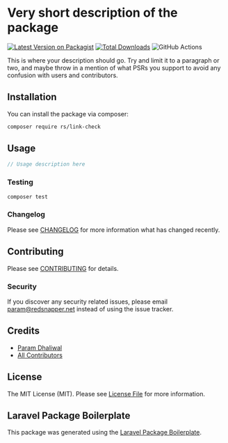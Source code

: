 # Very short description of the package

[![Latest Version on Packagist](https://img.shields.io/packagist/v/rs/link-check.svg?style=flat-square)](https://packagist.org/packages/rs/link-check)
[![Total Downloads](https://img.shields.io/packagist/dt/rs/link-check.svg?style=flat-square)](https://packagist.org/packages/rs/link-check)
![GitHub Actions](https://github.com/rs/link-check/actions/workflows/main.yml/badge.svg)

This is where your description should go. Try and limit it to a paragraph or two, and maybe throw in a mention of what PSRs you support to avoid any confusion with users and contributors.

## Installation

You can install the package via composer:

```bash
composer require rs/link-check
```

## Usage

```php
// Usage description here
```

### Testing

```bash
composer test
```

### Changelog

Please see [CHANGELOG](CHANGELOG.md) for more information what has changed recently.

## Contributing

Please see [CONTRIBUTING](CONTRIBUTING.md) for details.

### Security

If you discover any security related issues, please email param@redsnapper.net instead of using the issue tracker.

## Credits

-   [Param Dhaliwal](https://github.com/rs)
-   [All Contributors](../../contributors)

## License

The MIT License (MIT). Please see [License File](LICENSE.md) for more information.

## Laravel Package Boilerplate

This package was generated using the [Laravel Package Boilerplate](https://laravelpackageboilerplate.com).
